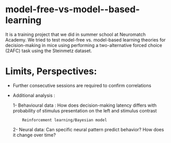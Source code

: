 # model-free-vs-model--based-learning
It is a training project that we did in summer school at Neuromatch Academy. We tried to test model-free vs. model-based learning theories for decision-making in mice using performing a two-alternative forced choice (2AFC) task using the Steinmetz dataset.
# Limits, Perspectives:
* Further consecutive sessions are required to confirm correlations
* Additional analysis :

  1- Behavioural data : 
          How does decision-making latency differs with probability of stimulus presentation on the left and  stimulus contrast
          
          Reinforcement learning/Bayesian model
          
  2- Neural data:
          Can specific neural pattern predict behavior? How does it change over time?

